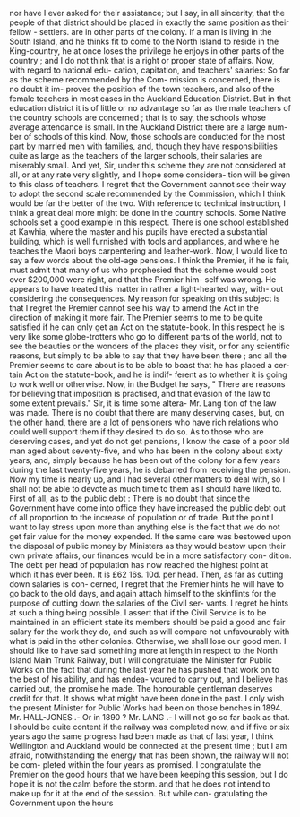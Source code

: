nor have I ever asked for their assistance; but I say, in all sincerity, that the people of that district should be placed in exactly the same position as their fellow - settlers. are in other parts of the colony. If a man is living in the South Island, and he thinks fit to come to the North Island to reside in the King-country, he at once loses the privilege he enjoys in other parts of the country ; and I do not think that is a right or proper state of affairs. Now, with regard to national edu- cation, capitation, and teachers' salaries: So far as the scheme recommended by the Com- mission is concerned, there is no doubt it im- proves the position of the town teachers, and also of the female teachers in most cases in the Auckland Education District. But in that education district it is of little or no advantage so far as the male teachers of the country schools are concerned ; that is to say, the schools whose average attendance is small. In the Auckland District there are a large num- ber of schools of this kind. Now, those schools are conducted for the most part by married men with families, and, though they have responsibilities quite as large as the teachers of the larger schools, their salaries are miserably small. And yet, Sir, under this scheme they are not considered at all, or at any rate very slightly, and I hope some considera- tion will be given to this class of teachers. I regret that the Government cannot see their way to adopt the second scale recommended by the Commission, which I think would be far the better of the two. With reference to technical instruction, I think a great deal more might be done in the country schools. Some Native schools set a good example in this respect. There is one school established at Kawhia, where the master and his pupils have erected a substantial building, which is well furnished with tools and appliances, and where he teaches the Maori boys carpentering and leather-work. Now, I would like to say a few words about the old-age pensions. I think the Premier, if he is fair, must admit that many of us who prophesied that the scheme would cost over $200,000 were right, and that the Premier him- self was wrong. He appears to have treated this matter in rather a light-hearted way, with- out considering the consequences. My reason for speaking on this subject is that I regret the Premier cannot see his way to amend the Act in the direction of making it more fair. The Premier seems to me to be quite satisfied if he can only get an Act on the statute-book. In this respect he is very like some globe-trotters who go to different parts of the world, not to see the beauties or the wonders of the places they visit, or for any scientific reasons, but simply to be able to say that they have been there ; and all the Premier seems to care about is to be able to boast that he has placed a cer- tain Act on the statute-book, and he is indif- ferent as to whether it is going to work well or otherwise. Now, in the Budget he says, " There are reasons for believing that imposition is practised, and that evasion of the law to some extent prevails." Sir, it is time some altera- Mr. Lang tion of the law was made. There is no doubt that there are many deserving cases, but, on the other hand, there are a lot of pensioners who have rich relations who could well support them if they desired to do so. As to those who are deserving cases, and yet do not get pensions, I know the case of a poor old man aged about seventy-five, and who has been in the colony about sixty years, and, simply because he has been out of the colony for a few years during the last twenty-five years, he is debarred from receiving the pension. Now my time is nearly up, and I had several other matters to deal with, so I shall not be able to devote as much time to them as I should have liked to. First of all, as to the public debt : There is no doubt that since the Government have come into office they have increased the public debt out of all proportion to the increase of population or of trade. But the point I want to lay stress upon more than anything else is the fact that we do not get fair value for the money expended. If the same care was bestowed upon the disposal of public money by Ministers as they would bestow upon their own private affairs, our finances would be in a more satisfactory con- dition. The debt per head of population has now reached the highest point at which it has ever been. It is £62 16s. 10d. per head. Then, as far as cutting down salaries is con- cerned, I regret that the Premier hints he will have to go back to the old days, and again attach himself to the skinflints for the purpose of cutting down the salaries of the Civil ser- vants. I regret he hints at such a thing being possible. I assert that if the Civil Service is to be maintained in an efficient state its members should be paid a good and fair salary for the work they do, and such as will compare not unfavourably with what is paid in the other colonies. Otherwise, we shall lose our good men. I should like to have said something more at length in respect to the North Island Main Trunk Railway, but I will congratulate the Minister for Public Works on the fact that during the last year he has pushed that work on to the best of his ability, and has endea- voured to carry out, and I believe has carried out, the promise he made. The honourable gentleman deserves credit for that. It shows what might have been done in the past. I only wish the present Minister for Public Works had been on those benches in 1894. Mr. HALL-JONES .- Or in 1890 ? Mr. LANG .- I will not go so far back as that. I should be quite content if the railway was completed now, and if five or six years ago the same progress had been made as that of last year, I think Wellington and Auckland would be connected at the present time ; but I am afraid, notwithstanding the energy that has been shown, the railway will not be com- pleted within the four years as promised. I congratulate the Premier on the good hours that we have been keeping this session, but I do hope it is not the calm before the storm. and that he does not intend to make up for it at the end of the session. But while con- gratulating the Government upon the hours 